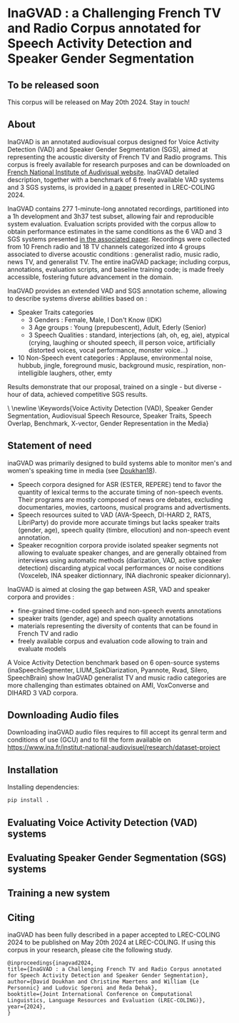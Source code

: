 # InaGVAD : a Challenging French TV and Radio Corpus annotated for Speech Activity Detection and Speaker Gender Segmentation

## To be released soon

This corpus will be released on May 20th 2024.
Stay in touch!


## About
InaGVAD is an annotated audiovisual corpus designed for Voice Activity Detection (VAD) and Speaker Gender Segmentation (SGS), aimed at representing the acoustic diversity of French TV and Radio programs.
This corpus is freely available for research purposes and can be downloaded on [French National Institute of Audivisual website](https://www.ina.fr/institut-national-audiovisuel/research/dataset-project).
InaGVAD detailed description, together with a benchmark of 6 freely available VAD systems and 3 SGS systems, is provided in [a paper](#citing) presented in LREC-COLING 2024.



InaGVAD contains 277 1-minute-long annotated recordings, partitioned into a 1h development and 3h37 test subset, allowing fair and reproducible system evaluation.
Evaluation scripts provided with the corpus allow to obtain performance estimates in the same conditions as the 6 VAD and 3 SGS systems presented [in the associated paper](#citing).
Recordings were collected from 10 French radio and 18 TV channels categorized into 4 groups associated to diverse acoustic conditions : generalist radio, music radio, news TV, and generalist TV.
The entire inaGVAD package; including corpus, annotations, evaluation scripts, and baseline training code; is made freely accessible, fostering future advancement in the domain.


InaGVAD provides an extended VAD and SGS annotation scheme, allowing to describe systems diverse abilities based on :
* Speaker Traits categories
  * 3 Genders : Female, Male, I Don't Know (IDK)
  * 3 Age groups : Young (prepubescent), Adult, Ederly (Senior)
  * 3 Speech Qualities : standard, interjections (ah, oh, eg, aie), atypical (crying, laughing or shouted speech, ill person voice, artificially distorted voices, vocal performance, monster voice...)
* 10 Non-Speech event categories : Applause, environmental noise, hubbub, jingle, foreground music, background music, respiration, non-intelligible laughers, other, emty


Results demonstrate that our proposal, trained on a single - but diverse - hour of data, achieved competitive SGS results.

\\ \newline \Keywords{Voice Activity Detection (VAD), Speaker Gender Segmentation, Audiovisual Speech Resource, Speaker Traits, Speech Overlap, Benchmark, X-vector, Gender Representation in the Media} 

## Statement of need

inaGVAD was primarily designed to build systems able to monitor men's and women's speaking time in media (see [Doukhan18](https://doi.org/10.18146/2213-0969.2018.jethc156)).

* Speech corpora designed for ASR (ESTER, REPERE) tend to favor the quantity of lexical terms to the accurate timing of non-speech events. Their programs are mostly composed of news ore debates, excluding documentaries, movies, cartoons, musical programs and advertisments.
* Speech resources suited to VAD (AVA-Speech, DI-HARD 2, RATS, LibriParty) do provide more accurate timings but lacks speaker traits (gender, age), speech quality (timbre, ellocution) and non-speech event annotation.
* Speaker recognition corpora provide isolated speaker segments not allowing to evaluate speaker changes, and are generally obtained from interviews using automatic methods (diarization, VAD, active speaker detection) discarding atypical vocal performances or noise conditions (Voxceleb, INA speaker dictionnary, INA diachronic speaker dicionnary).

InaGVAD is aimed at closing the gap between ASR, VAD and speaker corpora and provides :
* fine-grained time-coded speech and non-speech events annotations
* speaker traits (gender, age) and speech quality annotations
* materials representing the diversity of contents that can be found in French TV and radio
* freely available corpus and evaluation code allowing to train and evaluate models

A Voice Activity Detection benchmark based on 6 open-source systems (inaSpeechSegmenter, LIUM_SpkDiarization, Pyannote, Rvad, Silero, SpeechBrain) show InaGVAD generalist TV and music radio categories are more challenging than estimates obtained on AMI, VoxConverse and DIHARD 3 VAD corpora.

## Downloading Audio files

Downloading inaGVAD audio files requires to fill accept its genral term and conditions of use (GCU) and to fill the form available on https://www.ina.fr/institut-national-audiovisuel/research/dataset-project


## Installation

Installing dependencies:
```bash
pip install .
```

## Evaluating Voice Activity Detection (VAD) systems

## Evaluating Speaker Gender Segmentation (SGS) systems

## Training a new system


## Citing

inaGVAD has been fully described in a paper accepted to LREC-COLING 2024 to be published on May 20th 2024 at LREC-COLING.
If using this corpus in your research, please cite the following study.

```
@inproceedings{inagvad2024,
title={InaGVAD : a Challenging French TV and Radio Corpus annotated for Speech Activity Detection and Speaker Gender Segmentation},
author={David Doukhan and Christine Maertens and William {Le Personnic} and Ludovic Speroni and Reda Dehak},
booktitle={Joint International Conference on Computational Linguistics, Language Resources and Evaluation (LREC-COLING)},
year={2024},
}
```
